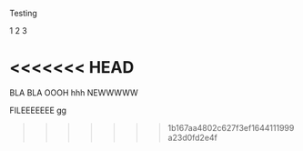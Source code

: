 Testing

1 2 3

<<<<<<< HEAD
=======
BLA BLA
 OOOH
hhh
NEWWWWW




FILEEEEEEE
gg
>>>>>>> 1b167aa4802c627f3ef1644111999a23d0fd2e4f

